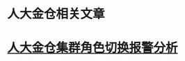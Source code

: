 # 人大金仓相关文章
# [人大金仓集群角色切换报警分析](https://github.com/raysuen/raysuen-blog/blob/main/Kingbase/%25E4%25BA%25BA%25E5%25A4%25A7%25E9%2587%2591%25E4%25BB%2593%25E9%259B%2586%25E7%25BE%25A4%25E8%25A7%2592%25E8%2589%25B2%25E5%2588%2587%25E6%258D%25A2%25E6%258A%25A5%25E8%25AD%25A6%25E5%2588%2586%25E6%259E%2590.md)
